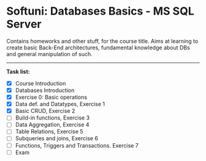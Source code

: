# Softuni: Databases Basics - MS SQL Server
Contains homeworks and other stuff, for the course title. Aims at learning to create basic Back-End architectures, fundamental knowledge about DBs and general manipulation of such.

- - -

**Task list:**

- [x] Course Introduction
- [x] Databases Introduction
- [x] Exercise 0: Basic operations
- [x] Data def. and Datatypes, Exercise 1
- [x] Basic CRUD, Exercise 2
- [ ] Build-in functions, Exercise 3
- [ ] Data Aggregation, Exercise 4
- [ ] Table Relations, Exercise 5
- [ ] Subqueries and joins, Exercise 6
- [ ] Functions, Triggers and Transactions. Exercise 7
- [ ] Exam
